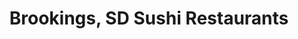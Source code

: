 ---
layout: city
title: Brookings, SD Sushi Restaurants
permalink: /south-dakota/brookings/
stateAbbr: SD
stateName: South Dakota
cityName: Brookings
---